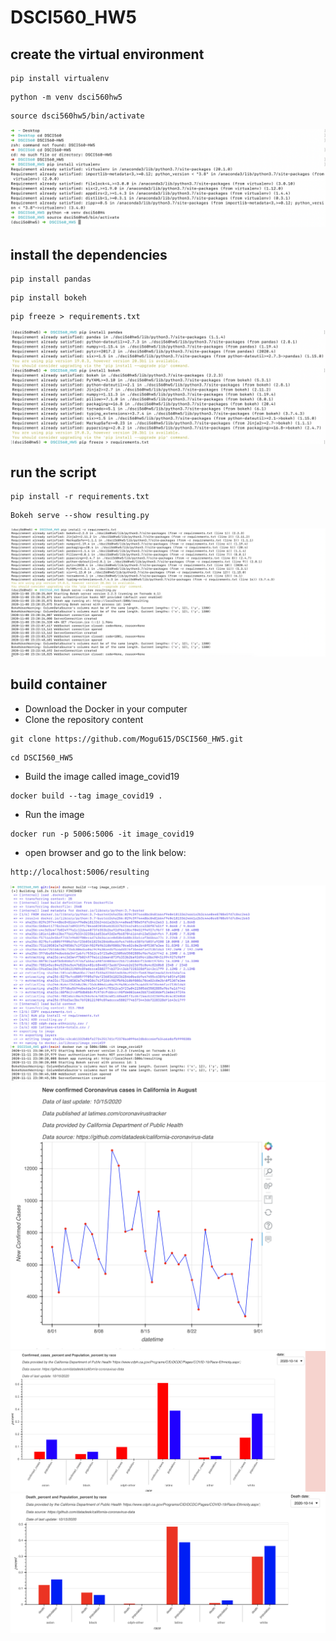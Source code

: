 # DSCI560_HW5

## create the virtual environment
```
pip install virtualenv
```
```
python -m venv dsci560hw5
```
```
source dsci560hw5/bin/activate
```
![image](https://github.com/Mogu615/DSCI560_HW5/blob/main/picture1.png)

## install the dependencies 
```
pip install pandas
```
```
pip install bokeh
```
```
pip freeze > requirements.txt
```
![image](https://github.com/Mogu615/DSCI560_HW5/blob/main/picture2.png)

## run the script
```
pip install -r requirements.txt
```
```
Bokeh serve --show resulting.py
```
![image](https://github.com/Mogu615/DSCI560_HW5/blob/main/picture3.png)

## build container
- Download the Docker in your computer
- Clone the repository content
```
git clone https://github.com/Mogu615/DSCI560_HW5.git
```
```
cd DSCI560_HW5
```
- Build the image called image_covid19
```
docker build --tag image_covid19 .
```
- Run the image
```
docker run -p 5006:5006 -it image_covid19
```
- open browser and go to the link below:
```
http://localhost:5006/resulting
```
![image](https://github.com/Mogu615/DSCI560_HW5/blob/main/picture4.png)
![image](https://github.com/Mogu615/DSCI560_HW5/blob/main/image1.png)
![image](https://github.com/Mogu615/DSCI560_HW5/blob/main/image2.png)
![image](https://github.com/Mogu615/DSCI560_HW5/blob/main/image3.png)
